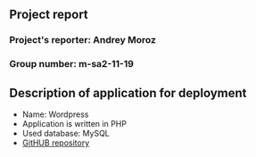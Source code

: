 ## Project report

### Project's reporter: Andrey Moroz
### Group number: m-sa2-11-19

## Description of application for deployment
- Name: Wordpress
- Application is written in PHP
- Used database: MySQL
- [GitHUB repository](https://github.com/morozandralek/project_cicd.git)

